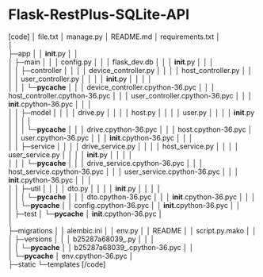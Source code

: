 # Flask-RestPlus-SQLite-API
[code]
        │  file.txt
        │  manage.py
        │  README.md
        │  requirements.txt
        │  
        │          
        ├─app
        │  │  __init__.py
        │  │  
        │  ├─main
        │  │  │  config.py
        │  │  │  flask_dev.db
        │  │  │  __init__.py
        │  │  │  
        │  │  ├─controller
        │  │  │  │  device_controller.py
        │  │  │  │  host_controller.py
        │  │  │  │  user_controller.py
        │  │  │  │  __init__.py
        │  │  │  │  
        │  │  │  └─__pycache__
        │  │  │          device_controller.cpython-36.pyc
        │  │  │          host_controller.cpython-36.pyc
        │  │  │          user_controller.cpython-36.pyc
        │  │  │          __init__.cpython-36.pyc
        │  │  │          
        │  │  ├─model
        │  │  │  │  drive.py
        │  │  │  │  host.py
        │  │  │  │  user.py
        │  │  │  │  __init__.py
        │  │  │  │  
        │  │  │  └─__pycache__
        │  │  │          drive.cpython-36.pyc
        │  │  │          host.cpython-36.pyc
        │  │  │          user.cpython-36.pyc
        │  │  │          __init__.cpython-36.pyc
        │  │  │          
        │  │  ├─service
        │  │  │  │  drive_service.py
        │  │  │  │  host_service.py
        │  │  │  │  user_service.py
        │  │  │  │  __init__.py
        │  │  │  │  
        │  │  │  └─__pycache__
        │  │  │          drive_service.cpython-36.pyc
        │  │  │          host_service.cpython-36.pyc
        │  │  │          user_service.cpython-36.pyc
        │  │  │          __init__.cpython-36.pyc
        │  │  │          
        │  │  ├─util
        │  │  │  │  dto.py
        │  │  │  │  __init__.py
        │  │  │  │  
        │  │  │  └─__pycache__
        │  │  │          dto.cpython-36.pyc
        │  │  │          __init__.cpython-36.pyc
        │  │  │          
        │  │  └─__pycache__
        │  │          config.cpython-36.pyc
        │  │          __init__.cpython-36.pyc
        │  │          
        │  ├─test
        │  └─__pycache__
        │          __init__.cpython-36.pyc
        │          
        │              
        ├─migrations
        │  │  alembic.ini
        │  │  env.py
        │  │  README
        │  │  script.py.mako
        │  │  
        │  ├─versions
        │  │  │  b25287a68039_.py
        │  │  │  
        │  │  └─__pycache__
        │  │          b25287a68039_.cpython-36.pyc
        │  │          
        │  └─__pycache__
        │          env.cpython-36.pyc
        │          
        ├─static
        └─templates
[/code]
